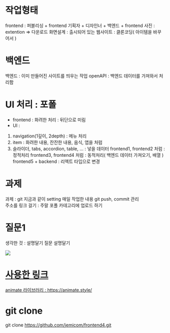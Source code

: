 # 작업형태
frontend : 퍼블리싱 + frontend 
기획자 + 디자인너 + 백엔드 + frontend 
사진 : extention => 다운로드 
화면설계 : 출시되어 있는 웹사이트 : 클론코딩( 아이템을 바꾸어서 )

# 백엔드 
백엔드 : 이미 만들어진 사이트를 띄우는 작업
openAPI : 백엔드 데이터를 가져와서 처리함 

# UI 처리 : 포폴
- frontend : 화려한 처리 : 뒤단으로 미림 
- UI :
1. navigation(1깊이, 2depth) : 메뉴 처리 
2. item : 화려한 내용, 잔잔한 내용, 음식, 앱을 처럼 
3. 슬라이더, tabs, accordion, table, ... : 넣을 데이터 
   frontend1, frontend2 처럼 : 정적처리 
   frontend3, frontend4 처럼 : 동적처리( 백엔드 데이터 가져오기, 배열 )
   frontend5 + backend : 리엑트 타입으로 변경

# 과제
과제 : git 지금과 같이 setting
매일 작업한 내용 git push, commit 관리    
주소를  링크 걸기 : 주말 포폴 카테고리에 업로드 하기 

# 질문1
생각한 것 : 설명달기 
질문 설명달기 

<img src="캡쳐이미지">
<a href="포폴링크">

# 사용한 링크
animate 라이브러리 : https://animate.style/  

# git clone
git clone https://github.com/jemicom/frontend4.git
